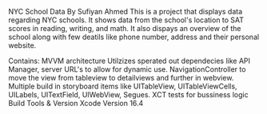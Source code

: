 NYC School Data By Sufiyan Ahmed
This is a project that displays data regarding NYC schools. It shows data from the school's location to SAT scores in reading, writing, and math. It also dispays an overview of the school along with few deatils like phone number, address and their personal website. 

Contains:
MVVM architecture
Utilzizes sperated out dependecies like API Manager, server URL's to allow for dynamic use. 
NavigationController to move the view from tableview to detailviews and further in webview. 
Multiple build in storyboard items like UITableView, UITableViewCells, UILabels, UITextField, UIWebView, Segues.
XCT tests for bussiness logic
Build Tools & Version
Xcode Version 16.4
